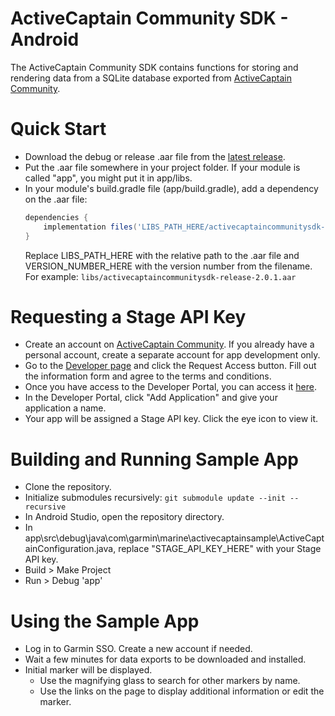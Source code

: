 # ActiveCaptain Community SDK - Android
The ActiveCaptain Community SDK contains functions for storing and rendering data from a SQLite database exported from [ActiveCaptain Community](https://activecaptain.garmin.com).

# Quick Start
* Download the debug or release .aar file from the [latest release](https://github.com/garmin/ActiveCaptainCommunitySDK-android/releases/latest).
* Put the .aar file somewhere in your project folder.  If your module is called "app", you might put it in app/libs.
* In your module's build.gradle file (app/build.gradle), add a dependency on the .aar file:
  ```Groovy
  dependencies {
      implementation files('LIBS_PATH_HERE/activecaptaincommunitysdk-release-VERSION_NUMBER_HERE.aar')
  }
  ```
  Replace LIBS_PATH_HERE with the relative path to the .aar file and VERSION_NUMBER_HERE with the version number from the filename.  For example: ```libs/activecaptaincommunitysdk-release-2.0.1.aar```

# Requesting a Stage API Key
* Create an account on [ActiveCaptain Community](https://activecaptain.garmin.com).  If you already have a personal account, create a separate account for app development only.
* Go to the [Developer page](https://activecaptain.garmin.com/Developer) and click the Request Access button.  Fill out the information form and agree to the terms and conditions.
* Once you have access to the Developer Portal, you can access it [here](https://activecaptain.garmin.com/Profile/DeveloperPortal).
* In the Developer Portal, click "Add Application" and give your application a name.
* Your app will be assigned a Stage API key.  Click the eye icon to view it.

# Building and Running Sample App
* Clone the repository.
* Initialize submodules recursively: ```git submodule update --init --recursive```
* In Android Studio, open the repository directory.
* In app\src\debug\java\com\garmin\marine\activecaptainsample\ActiveCaptainConfiguration.java, replace "STAGE_API_KEY_HERE" with your Stage API key.
* Build > Make Project
* Run > Debug 'app'

# Using the Sample App
* Log in to Garmin SSO.  Create a new account if needed.
* Wait a few minutes for data exports to be downloaded and installed.
* Initial marker will be displayed.
  * Use the magnifying glass to search for other markers by name.
  * Use the links on the page to display additional information or edit the marker.
